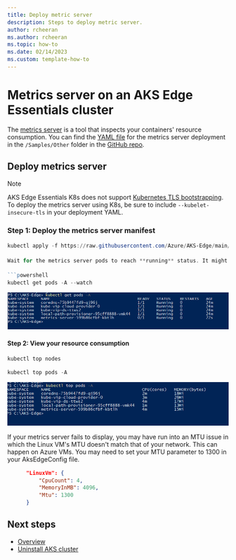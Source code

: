 ```yaml
---
title: Deploy metric server
description: Steps to deploy metric server.
author: rcheeran
ms.author: rcheeran
ms.topic: how-to
ms.date: 02/14/2023
ms.custom: template-how-to
---
```


# Metrics server on an AKS Edge Essentials cluster

The [metrics server](https://github.com/kubernetes-sigs/metrics-server) is a tool that inspects your containers' resource consumption. You can find the [YAML file](https://github.com/Azure/AKS-Edge/blob/main/samples/others/metrics-server.yamls) for the metrics server deployment in the `/Samples/Other` folder in the [GitHub repo](https://github.com/Azure/AKS-Edge/).

## Deploy metrics server

>[!NOTE]
> AKS Edge Essentials K8s does not support [Kubernetes TLS bootstrapping](https://kubernetes.io/docs/reference/access-authn-authz/kubelet-tls-bootstrapping/). To deploy the metrics server using K8s, be sure to include `--kubelet-insecure-tls` in your deployment YAML. 

### Step 1: Deploy the metrics server manifest

```powershell
kubectl apply -f https://raw.githubusercontent.com/Azure/AKS-Edge/main/samples/others/metrics-server.yaml

Wait for the metrics server pods to reach **running** status. It might take a few minutes.

```powershell
kubectl get pods -A --watch
```

![Screenshot of results showing metrics pod running.](media/aks-edge/metrics-pod-running.png)

#### Step 2: View your resource consumption

```powershell
kubectl top nodes
```

```powershell
kubectl top pods -A
```

![Screenshot of results showing metrics server installed.](media/aks-edge/metrics-server-installed.png)

If your metrics server fails to display, you may have run into an MTU issue in which the Linux VM's MTU doesn't match that of your network. This can happen on Azure VMs. You may need to set your MTU parameter to 1300 in your AksEdgeConfig file.

 ```json
       "LinuxVm": {
           "CpuCount": 4,
           "MemoryInMB": 4096,
           "Mtu": 1300
       }
   ```

## Next steps

- [Overview](aks-edge-overview.md)
- [Uninstall AKS cluster](aks-edge-howto-uninstall.md)
